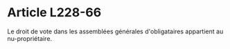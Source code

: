 # Article L228-66

Le droit de vote dans les assemblées générales d'obligataires appartient au nu-propriétaire.